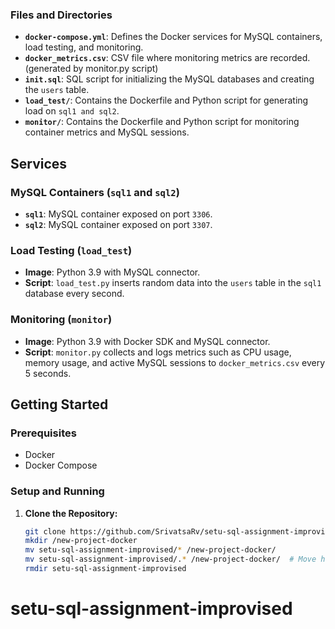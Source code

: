 
### Files and Directories

- **`docker-compose.yml`**: Defines the Docker services for MySQL containers, load testing, and monitoring.
- **`docker_metrics.csv`**: CSV file where monitoring metrics are recorded. (generated by monitor.py script)
- **`init.sql`**: SQL script for initializing the MySQL databases and creating the `users` table.
- **`load_test/`**: Contains the Dockerfile and Python script for generating load on `sql1 and sql2`.
- **`monitor/`**: Contains the Dockerfile and Python script for monitoring container metrics and MySQL sessions.

## Services

### MySQL Containers (`sql1` and `sql2`)

- **`sql1`**: MySQL container exposed on port `3306`.
- **`sql2`**: MySQL container exposed on port `3307`.

### Load Testing (`load_test`)

- **Image**: Python 3.9 with MySQL connector.
- **Script**: `load_test.py` inserts random data into the `users` table in the `sql1` database every second.

### Monitoring (`monitor`)

- **Image**: Python 3.9 with Docker SDK and MySQL connector.
- **Script**: `monitor.py` collects and logs metrics such as CPU usage, memory usage, and active MySQL sessions to `docker_metrics.csv` every 5 seconds.

## Getting Started

### Prerequisites

- Docker
- Docker Compose

### Setup and Running

1. **Clone the Repository:**
   ```bash
   git clone https://github.com/SrivatsaRv/setu-sql-assignment-improvised
   mkdir /new-project-docker
   mv setu-sql-assignment-improvised/* /new-project-docker/
   mv setu-sql-assignment-improvised/.* /new-project-docker/  # Move hidden files (like .gitignore)
   rmdir setu-sql-assignment-improvised

# setu-sql-assignment-improvised

